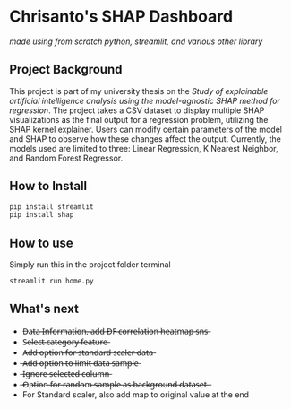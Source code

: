 # Chrisanto's SHAP Dashboard
*made using from scratch python, streamlit, and various other library*

## Project Background
This project is part of my university thesis on the *Study of explainable artificial intelligence analysis using the model-agnostic SHAP method for regression*. The project takes a CSV dataset to display multiple SHAP visualizations as the final output for a regression problem, utilizing the SHAP kernel explainer. Users can modify certain parameters of the model and SHAP to observe how these changes affect the output. Currently, the models used are limited to three: Linear Regression, K Nearest Neighbor, and Random Forest Regressor.

## How to Install
```python
pip install streamlit
pip install shap
```

## How to use
Simply run this in the project folder terminal
```python
streamlit run home.py
```

## What's next
- D̶a̶t̶a̶ ̶I̶n̶f̶o̶r̶m̶a̶t̶i̶o̶n̶,̶ ̶a̶d̶d̶ ̶D̶F̶ ̶c̶o̶r̶r̶e̶l̶a̶t̶i̶o̶n̶ ̶h̶e̶a̶t̶m̶a̶p̶ ̶s̶n̶s̶
- S̶e̶l̶e̶c̶t̶ ̶c̶a̶t̶e̶g̶o̶r̶y̶ ̶f̶e̶a̶t̶u̶r̶e̶
- A̶d̶d̶ ̶o̶p̶t̶i̶o̶n̶ ̶f̶o̶r̶ ̶s̶t̶a̶n̶d̶a̶r̶d̶ ̶s̶c̶a̶l̶e̶r̶ ̶d̶a̶t̶a̶
- ̶A̶d̶d̶ ̶o̶p̶t̶i̶o̶n̶ ̶t̶o̶ ̶l̶i̶m̶i̶t̶ ̶d̶a̶t̶a̶ ̶s̶a̶m̶p̶l̶e̶
- ̶I̶g̶n̶o̶r̶e̶ ̶s̶e̶l̶e̶c̶t̶e̶d̶ ̶c̶o̶l̶u̶m̶n̶
- ̶O̶p̶t̶i̶o̶n̶ ̶f̶o̶r̶ ̶r̶a̶n̶d̶o̶m̶ ̶s̶a̶m̶p̶l̶e̶ ̶a̶s̶ ̶b̶a̶c̶k̶g̶r̶o̶u̶n̶d̶ ̶d̶a̶t̶a̶s̶e̶t̶ ̶
- For Standard scaler, also add map to original value at the end
